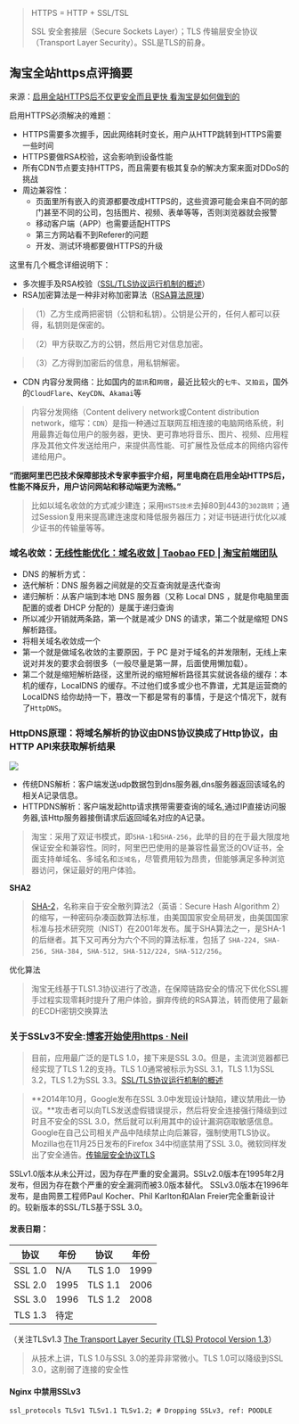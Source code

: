 >HTTPS = HTTP + SSL/TSL
>
>SSL 安全套接层（Secure Sockets Layer）；TLS 传输层安全协议（Transport Layer Security）。SSL是TLS的前身。

淘宝全站https点评摘要
---
来源：[启用全站HTTPS后不仅更安全而且更快 看淘宝是如何做到的](http://weibo.com/p/1001603948661200565978)

启用HTTPS必须解决的难题：

- HTTPS需要多次握手，因此网络耗时变长，用户从HTTP跳转到HTTPS需要一些时间
- HTTPS要做RSA校验，这会影响到设备性能
- 所有CDN节点要支持HTTPS，而且需要有极其复杂的解决方案来面对DDoS的挑战
- 周边兼容性：
	- 页面里所有嵌入的资源都要改成HTTPS的，这些资源可能会来自不同的部门甚至不同的公司，包括图片、视频、表单等等，否则浏览器就会报警
	- 移动客户端（APP）也需要适配HTTPS
	- 第三方网站看不到Referer的问题
	- 开发、测试环境都要做HTTPS的升级

这里有几个概念详细说明下：

- 多次握手及RSA校验（[SSL/TLS协议运行机制的概述](http://www.ruanyifeng.com/blog/2014/02/ssl_tls.html)）
- RSA加密算法是一种非对称加密算法（[RSA算法原理](http://www.ruanyifeng.com/blog/2013/06/rsa_algorithm_part_one.html)）

>（1）乙方生成两把密钥（公钥和私钥）。公钥是公开的，任何人都可以获得，私钥则是保密的。

>（2）甲方获取乙方的公钥，然后用它对信息加密。

>（3）乙方得到加密后的信息，用私钥解密。

- CDN 内容分发网络：比如国内的`蓝讯`和`网宿`，最近比较火的`七牛`、`又拍云`，国外的`CloudFlare`、`KeyCDN`、`Akamai`等

>内容分发网络（Content delivery network或Content distribution network，缩写：`CDN`）是指一种通过互联网互相连接的电脑网络系统，利用最靠近每位用户的服务器，更快、更可靠地将音乐、图片、视频、应用程序及其他文件发送给用户，来提供高性能、可扩展性及低成本的网络内容传递给用户。

**“而据阿里巴巴技术保障部技术专家李振宇介绍，阿里电商在启用全站HTTPS后，性能不降反升，用户访问网站和移动端更为流畅。”**

>比如以域名收敛的方式减少建连；采用`HSTS技术`去掉80到443的`302跳转`；通过Session复用来提高建连速度和降低服务器压力；对证书链进行优化以减少证书的传输量等等。

### 域名收敛：[无线性能优化：域名收敛 | Taobao FED | 淘宝前端团队](http://taobaofed.org/blog/2015/12/16/h5-performance-optimization-and-domain-convergence/)

- DNS 的解析方式：
- 迭代解析：DNS 服务器之间就是的交互查询就是迭代查询
- 递归解析：从客户端到本地 DNS 服务器（又称 Local DNS ，就是你电脑里面配置的或者 DHCP 分配的）是属于递归查询
- 所以减少开销就两条路，第一个就是减少 DNS 的请求，第二个就是缩短 DNS 解析路径。
 - 将相关域名收敛成一个
 - 第一个就是做域名收敛的主要原因，于 PC 是对于域名的并发限制，无线上来说对并发的要求会弱很多（一般尽量是第一屏，后面使用懒加载）。
 - 第二个就是缩短解析路径，这里所说的缩短解析路径其实就说各级的缓存：本机的缓存，LocalDNS 的缓存。不过他们或多或少也不靠谱，尤其是运营商的 LocalDNS 给你劫持一下，篡改一下都是常有的事情，于是这个情况下，就有了`HttpDNS`。

### HttpDNS原理：将域名解析的协议由DNS协议换成了Http协议，由HTTP API来获取解析结果

![](http://neilimg.b0.upaiyun.com/screenshots/httpdnsjbyl.png)

- 传统DNS解析：客户端发送udp数据包到dns服务器,dns服务器返回该域名的相关A记录信息。
- HTTPDNS解析：客户端发起http请求携带需要查询的域名,通过IP直接访问服务器,该Http服务器接倒请求后返回域名对应的A记录。

>淘宝：采用了双证书模式，即`SHA-1`和`SHA-256`，此举的目的在于最大限度地保证安全和兼容性。同时，阿里巴巴使用的是兼容性最宽泛的OV证书，全面支持单域名、多域名和`泛域名`，尽管费用较为昂贵，但能够满足多种浏览器访问，保证最好的用户体验。

**SHA2**

>[SHA-2](https://zh.wikipedia.org/wiki/SHA-2)，名称来自于安全散列算法2（英语：Secure Hash Algorithm 2）的缩写，一种密码杂凑函数算法标准，由美国国家安全局研发，由美国国家标准与技术研究院（NIST）在2001年发布。属于SHA算法之一，是SHA-1的后继者。其下又可再分为六个不同的算法标准，包括了 `SHA-224, SHA-256, SHA-384, SHA-512, SHA-512/224, SHA-512/256`。

优化算法

>淘宝无线基于TLS1.3协议进行了改造，在保障链路安全的情况下优化SSL握手过程实现零耗时提升了用户体验，摒弃传统的RSA算法，转而使用了最新的ECDH密钥交换算法

### 关于SSLv3不安全:[博客开始使用https · Neil](/2016/03/https/)

>目前，应用最广泛的是TLS 1.0，接下来是SSL 3.0。但是，主流浏览器都已经实现了TLS 1.2的支持。TLS 1.0通常被标示为SSL 3.1，TLS 1.1为SSL 3.2，TLS 1.2为SSL 3.3。[SSL/TLS协议运行机制的概述](http://www.ruanyifeng.com/blog/2014/02/ssl_tls.html)

>**2014年10月，Google发布在SSL 3.0中发现设计缺陷，建议禁用此一协议。**攻击者可以向TLS发送虚假错误提示，然后将安全连接强行降级到过时且不安全的SSL 3.0，然后就可以利用其中的设计漏洞窃取敏感信息。Google在自己公司相关产品中陆续禁止向后兼容，强制使用TLS协议。Mozilla也在11月25日发布的Firefox 34中彻底禁用了SSL 3.0。微软同样发出了安全通告。[传输层安全协议TLS](https://zh.wikipedia.org/wiki/%E5%82%B3%E8%BC%B8%E5%B1%A4%E5%AE%89%E5%85%A8%E5%8D%94%E8%AD%B0)
>
SSLv1.0版本从未公开过，因为存在严重的安全漏洞。SSLv2.0版本在1995年2月发布，但因为存在数个严重的安全漏洞而被3.0版本替代。
SSLv3.0版本在1996年发布，是由网景工程师Paul Kocher、Phil Karlton和Alan Freier完全重新设计的。较新版本的SSL/TLS基于SSL 3.0。

#### 发表日期：

协议|年份|协议|年份
---|---|---|---
SSL 1.0	|N/A|TLS 1.0	|1999
SSL 2.0	|1995|TLS 1.1	|2006
SSL 3.0	|1996|TLS 1.2	|2008
TLS 1.3	|待定

（关注TLSv1.3 [The Transport Layer Security (TLS) Protocol Version 1.3](http://tlswg.github.io/tls13-spec/)）

>从技术上讲，TLS 1.0与SSL 3.0的差异非常微小。TLS 1.0可以降级到SSL 3.0，这削弱了连接的安全性

#### Nginx 中禁用SSLv3

```
ssl_protocols TLSv1 TLSv1.1 TLSv1.2; # Dropping SSLv3, ref: POODLE
```